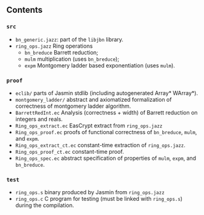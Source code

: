## Contents

### `src`

* `bn_generic.jazz`: part of the `libjbn` library.
* `ring_ops.jazz` Ring operations
   - `bn_breduce` Barrett reduction;
   - `mulm` multiplication (uses `bn_breduce`);
   - `expm` Montgomery ladder based exponentiation (uses `mulm`).
   

### `proof`
* `eclib/` parts of Jasmin stdlib (including autogenerated Array* WArray*).
* `montgomery_ladder/` abstract and axiomatized formalization of correctness of montgomery ladder algorithm.
* `BarrettRedInt.ec` Analysis (correctness + width) of Barrett reduction on integers and reals.
* `Ring_ops_extract.ec` EasCrypt extract from `ring_ops.jazz`
* `Ring_ops_proof.ec` proofs of functional correctness of `bn_breduce`, `mulm`, and `expm`.
* `Ring_ops_extract_ct.ec` constant-time extraction of `ring_ops.jazz`.
* `Ring_ops_proof_ct.ec` constant-time proof.
* `Ring_ops_spec.ec` abstract specification of properties of `mulm`, `expm`, and `bn_breduce`.


### `test`
* `ring_ops.s` binary produced by Jasmin from `ring_ops.jazz` 
* `ring_ops.c` C program for testing (must be linked with `ring_ops.s`) during the compilation.

